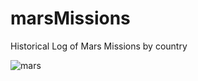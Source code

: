 # marsMissions
 Historical Log of Mars Missions by country
 
 

![mars](https://user-images.githubusercontent.com/69840258/183493634-a57f1176-b7b1-4c3c-8ba8-08df75c49276.png)
